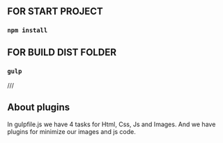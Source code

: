 ## FOR START PROJECT

### `npm install`

## FOR BUILD DIST FOLDER

### `gulp`

///

## About plugins

In gulpfile.js we have 4 tasks for Html, Css, Js and Images.
And we have plugins for minimize our images and js code.

